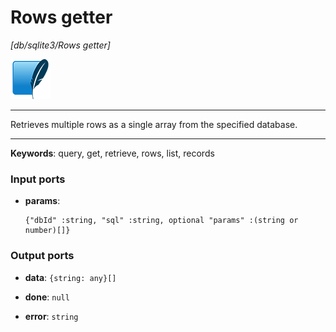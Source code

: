 # Rows getter

_[db/sqlite3/Rows getter]_

![icon](</assets/icons/0b2ba8cf-f316-4bcf-8035-82fa89db2445.png>)

---

Retrieves multiple rows as a single array from the specified database.<br>

---

__Keywords__: query, get, retrieve, rows, list, records

### Input ports

* __params__: 
    ```
    {"dbId" :string, "sql" :string, optional "params" :(string or number)[]}
    ```

### Output ports

* __data__: ` {string: any}[] `


* __done__: ` null `


* __error__: ` string `

